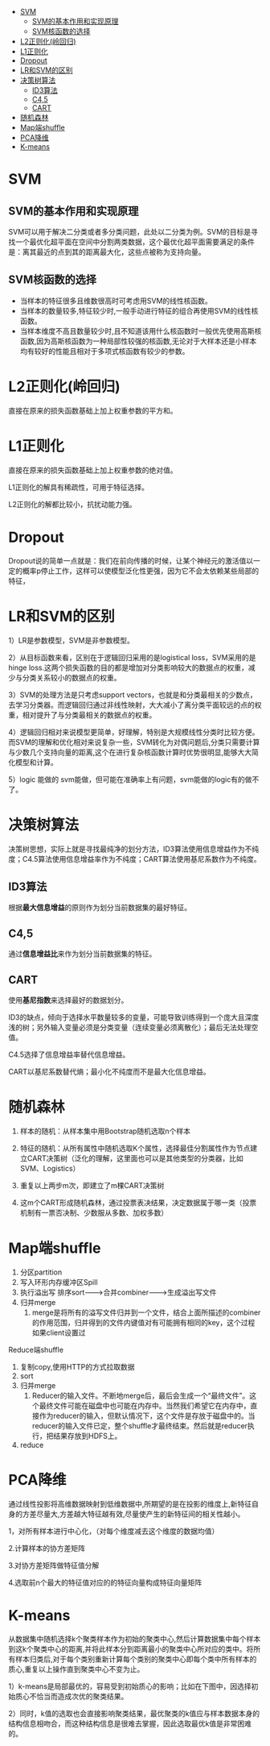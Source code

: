 <!-- TOC -->

- [SVM](#svm)
  - [SVM的基本作用和实现原理](#svm%E7%9A%84%E5%9F%BA%E6%9C%AC%E4%BD%9C%E7%94%A8%E5%92%8C%E5%AE%9E%E7%8E%B0%E5%8E%9F%E7%90%86)
  - [SVM核函数的选择](#svm%E6%A0%B8%E5%87%BD%E6%95%B0%E7%9A%84%E9%80%89%E6%8B%A9)
- [L2正则化(岭回归)](#l2%E6%AD%A3%E5%88%99%E5%8C%96%E5%B2%AD%E5%9B%9E%E5%BD%92)
- [L1正则化](#l1%E6%AD%A3%E5%88%99%E5%8C%96)
- [Dropout](#dropout)
- [LR和SVM的区别](#lr%E5%92%8Csvm%E7%9A%84%E5%8C%BA%E5%88%AB)
- [决策树算法](#%E5%86%B3%E7%AD%96%E6%A0%91%E7%AE%97%E6%B3%95)
  - [ID3算法](#id3%E7%AE%97%E6%B3%95)
  - [C4,5](#c45)
  - [CART](#cart)
- [随机森林](#%E9%9A%8F%E6%9C%BA%E6%A3%AE%E6%9E%97)
- [Map端shuffle](#map%E7%AB%AFshuffle)
- [PCA降维](#pca%E9%99%8D%E7%BB%B4)
- [K-means](#k-means)

<!-- /TOC -->
# SVM
## SVM的基本作用和实现原理
SVM可以用于解决二分类或者多分类问题，此处以二分类为例。SVM的目标是寻找一个最优化超平面在空间中分割两类数据，这个最优化超平面需要满足的条件是：离其最近的点到其的距离最大化，这些点被称为支持向量。

## SVM核函数的选择
- 当样本的特征很多且维数很高时可考虑用SVM的线性核函数。
- 当样本的数量较多,特征较少时,一般手动进行特征的组合再使用SVM的线性核函数。
- 当样本维度不高且数量较少时,且不知道该用什么核函数时一般优先使用高斯核函数,因为高斯核函数为一种局部性较强的核函数,无论对于大样本还是小样本均有较好的性能且相对于多项式核函数有较少的参数。

# L2正则化(岭回归)
直接在原来的损失函数基础上加上权重参数的平方和。

# L1正则化
直接在原来的损失函数基础上加上权重参数的绝对值。

L1正则化的解具有稀疏性，可用于特征选择。

L2正则化的解都比较小，抗扰动能力强。

# Dropout
Dropout说的简单一点就是：我们在前向传播的时候，让某个神经元的激活值以一定的概率p停止工作，这样可以使模型泛化性更强，因为它不会太依赖某些局部的特征，

# LR和SVM的区别
1）LR是参数模型，SVM是非参数模型。

2）从目标函数来看，区别在于逻辑回归采用的是logistical loss，SVM采用的是hinge loss.这两个损失函数的目的都是增加对分类影响较大的数据点的权重，减少与分类关系较小的数据点的权重。

3）SVM的处理方法是只考虑support vectors，也就是和分类最相关的少数点，去学习分类器。而逻辑回归通过非线性映射，大大减小了离分类平面较远的点的权重，相对提升了与分类最相关的数据点的权重。

4）逻辑回归相对来说模型更简单，好理解，特别是大规模线性分类时比较方便。而SVM的理解和优化相对来说复杂一些，SVM转化为对偶问题后,分类只需要计算与少数几个支持向量的距离,这个在进行复杂核函数计算时优势很明显,能够大大简化模型和计算。

5）logic 能做的 svm能做，但可能在准确率上有问题，svm能做的logic有的做不了。

# 决策树算法
决策树思想，实际上就是寻找最纯净的划分方法，ID3算法使用信息增益作为不纯度；C4.5算法使用信息增益率作为不纯度；CART算法使用基尼系数作为不纯度。
## ID3算法
根据**最大信息增益**的原则作为划分当前数据集的最好特征。

## C4,5
通过**信息增益比**来作为划分当前数据集的特征。

## CART 
使用**基尼指数**来选择最好的数据划分。


ID3的缺点，倾向于选择水平数量较多的变量，可能导致训练得到一个庞大且深度浅的树；另外输入变量必须是分类变量（连续变量必须离散化）；最后无法处理空值。

C4.5选择了信息增益率替代信息增益。

CART以基尼系数替代熵；最小化不纯度而不是最大化信息增益。

# 随机森林
1.  样本的随机：从样本集中用Bootstrap随机选取n个样本

2.  特征的随机：从所有属性中随机选取K个属性，选择最佳分割属性作为节点建立CART决策树（泛化的理解，这里面也可以是其他类型的分类器，比如SVM、Logistics）

3.  重复以上两步m次，即建立了m棵CART决策树

4.  这m个CART形成随机森林，通过投票表决结果，决定数据属于哪一类（投票机制有一票否决制、少数服从多数、加权多数）

# Map端shuffle
1. 分区partition
2. 写入环形内存缓冲区Spill
3. 执行溢出写
    排序sort--->合并combiner--->生成溢出写文件
4. 归并merge
   1. merge是将所有的溢写文件归并到一个文件，结合上面所描述的combiner的作用范围，归并得到的文件内键值对有可能拥有相同的key，这个过程如果client设置过

Reduce端shuffle
1. 复制copy,使用HTTP的方式拉取数据
2. sort
3. 归并merge
   1. Reducer的输入文件。不断地merge后，最后会生成一个“最终文件”。这个最终文件可能在磁盘中也可能在内存中。当然我们希望它在内存中，直接作为reducer的输入，但默认情况下，这个文件是存放于磁盘中的。当reducer的输入文件已定，整个shuffle才最终结束。然后就是reducer执行，把结果存放到HDFS上。
4. reduce

# PCA降维
通过线性投影将高维数据映射到低维数据中,所期望的是在投影的维度上,新特征自身的方差尽量大,方差越大特征越有效,尽量使产生的新特征间的相关性越小。

1，对所有样本进行中心化，（对每个维度减去这个维度的数据均值）

2.计算样本的协方差矩阵

3.对协方差矩阵做特征值分解

4.选取前n个最大的特征值对应的的特征向量构成特征向量矩阵

# K-means
从数据集中随机选择k个聚类样本作为初始的聚类中心,然后计算数据集中每个样本到这k个聚类中心的距离,并将此样本分到距离最小的聚类中心所对应的类中。将所有样本归类后,对于每个类别重新计算每个类别的聚类中心即每个类中所有样本的质心,重复以上操作直到聚类中心不变为止。

1）k-means是局部最优的，容易受到初始质心的影响；比如在下图中，因选择初始质心不恰当而造成次优的聚类结果。

2）同时，k值的选取也会直接影响聚类结果，最优聚类的k值应与样本数据本身的结构信息相吻合，而这种结构信息是很难去掌握，因此选取最优k值是非常困难的。